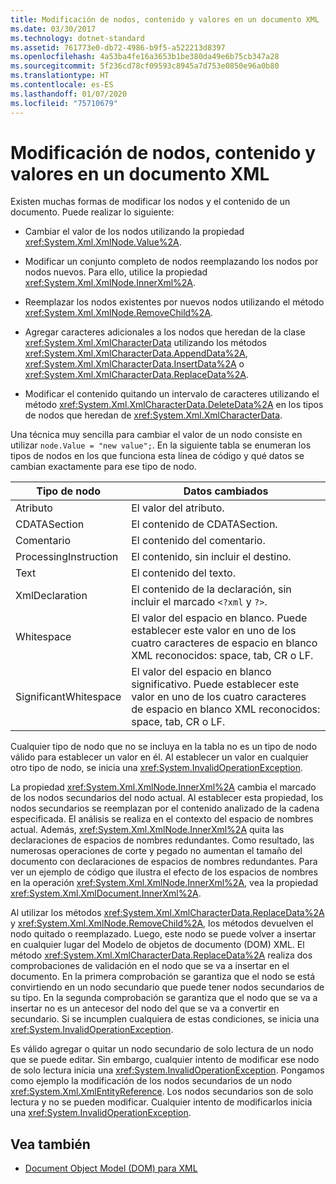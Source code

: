 ```yaml
---
title: Modificación de nodos, contenido y valores en un documento XML
ms.date: 03/30/2017
ms.technology: dotnet-standard
ms.assetid: 761773e0-db72-4986-b9f5-a522213d8397
ms.openlocfilehash: 4a53ba4fe16a3653b1be380da49e6b75cb347a28
ms.sourcegitcommit: 5f236cd78cf09593c8945a7d753e0850e96a0b80
ms.translationtype: HT
ms.contentlocale: es-ES
ms.lasthandoff: 01/07/2020
ms.locfileid: "75710679"
---
```

# <a name="modifying-nodes-content-and-values-in-an-xml-document"></a>Modificación de nodos, contenido y valores en un documento XML
Existen muchas formas de modificar los nodos y el contenido de un documento. Puede realizar lo siguiente:  
  
- Cambiar el valor de los nodos utilizando la propiedad <xref:System.Xml.XmlNode.Value%2A>.  
  
- Modificar un conjunto completo de nodos reemplazando los nodos por nodos nuevos. Para ello, utilice la propiedad <xref:System.Xml.XmlNode.InnerXml%2A>.  
  
- Reemplazar los nodos existentes por nuevos nodos utilizando el método <xref:System.Xml.XmlNode.RemoveChild%2A>.  
  
- Agregar caracteres adicionales a los nodos que heredan de la clase <xref:System.Xml.XmlCharacterData> utilizando los métodos <xref:System.Xml.XmlCharacterData.AppendData%2A>, <xref:System.Xml.XmlCharacterData.InsertData%2A> o <xref:System.Xml.XmlCharacterData.ReplaceData%2A>.  
  
- Modificar el contenido quitando un intervalo de caracteres utilizando el método <xref:System.Xml.XmlCharacterData.DeleteData%2A> en los tipos de nodos que heredan de <xref:System.Xml.XmlCharacterData>.  
  
 Una técnica muy sencilla para cambiar el valor de un nodo consiste en utilizar `node.Value = "new value";`. En la siguiente tabla se enumeran los tipos de nodos en los que funciona esta línea de código y qué datos se cambian exactamente para ese tipo de nodo.  
  
|Tipo de nodo|Datos cambiados|  
|---------------|------------------|  
|Atributo|El valor del atributo.|  
|CDATASection|El contenido de CDATASection.|  
|Comentario|El contenido del comentario.|  
|ProcessingInstruction|El contenido, sin incluir el destino.|  
|Text|El contenido del texto.|  
|XmlDeclaration|El contenido de la declaración, sin incluir el marcado `<?xml` y `?>`.|  
|Whitespace|El valor del espacio en blanco. Puede establecer este valor en uno de los cuatro caracteres de espacio en blanco XML reconocidos: space, tab, CR o LF.|  
|SignificantWhitespace|El valor del espacio en blanco significativo. Puede establecer este valor en uno de los cuatro caracteres de espacio en blanco XML reconocidos: space, tab, CR o LF.|  
  
 Cualquier tipo de nodo que no se incluya en la tabla no es un tipo de nodo válido para establecer un valor en él. Al establecer un valor en cualquier otro tipo de nodo, se inicia una <xref:System.InvalidOperationException>.  
  
 La propiedad <xref:System.Xml.XmlNode.InnerXml%2A> cambia el marcado de los nodos secundarios del nodo actual. Al establecer esta propiedad, los nodos secundarios se reemplazan por el contenido analizado de la cadena especificada. El análisis se realiza en el contexto del espacio de nombres actual. Además, <xref:System.Xml.XmlNode.InnerXml%2A> quita las declaraciones de espacios de nombres redundantes. Como resultado, las numerosas operaciones de corte y pegado no aumentan el tamaño del documento con declaraciones de espacios de nombres redundantes. Para ver un ejemplo de código que ilustra el efecto de los espacios de nombres en la operación <xref:System.Xml.XmlNode.InnerXml%2A>, vea la propiedad <xref:System.Xml.XmlDocument.InnerXml%2A>.  
  
 Al utilizar los métodos <xref:System.Xml.XmlCharacterData.ReplaceData%2A> y <xref:System.Xml.XmlNode.RemoveChild%2A>, los métodos devuelven el nodo quitado o reemplazado. Luego, este nodo se puede volver a insertar en cualquier lugar del Modelo de objetos de documento (DOM) XML. El método <xref:System.Xml.XmlCharacterData.ReplaceData%2A> realiza dos comprobaciones de validación en el nodo que se va a insertar en el documento. En la primera comprobación se garantiza que el nodo se está convirtiendo en un nodo secundario que puede tener nodos secundarios de su tipo. En la segunda comprobación se garantiza que el nodo que se va a insertar no es un antecesor del nodo del que se va a convertir en secundario. Si se incumplen cualquiera de estas condiciones, se inicia una <xref:System.InvalidOperationException>.  
  
 Es válido agregar o quitar un nodo secundario de solo lectura de un nodo que se puede editar. Sin embargo, cualquier intento de modificar ese nodo de solo lectura inicia una <xref:System.InvalidOperationException>. Pongamos como ejemplo la modificación de los nodos secundarios de un nodo <xref:System.Xml.XmlEntityReference>. Los nodos secundarios son de solo lectura y no se pueden modificar. Cualquier intento de modificarlos inicia una <xref:System.InvalidOperationException>.  
  
## <a name="see-also"></a>Vea también

- [Document Object Model (DOM) para XML](../../../../docs/standard/data/xml/xml-document-object-model-dom.md)
